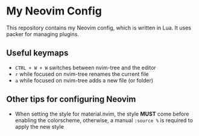 # My Neovim Config

This repository contains my Neovim config, which is written in Lua. It uses packer for managing plugins.

## Useful keymaps
- `CTRL + W + W` switches between nvim-tree and the editor
- `r` while focused on nvim-tree renames the current file
- `a` while focused on nvim-tree adds a new file (or folder)

## Other tips for configuring Neovim
- When setting the style for material.nvim, the style **MUST** come before enabling the colorscheme, otherwise, a manual `:source %` is required to apply the new style
